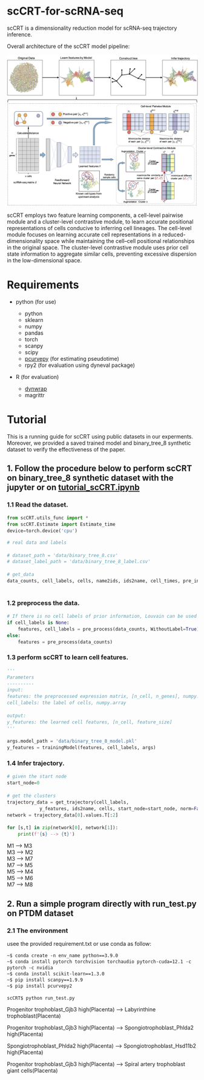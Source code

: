# scCRT-for-scRNA-seq


scCRT is a dimensionality reduction model for scRNA-seq trajectory inference.

Overall architecture of the scCRT model pipeline:

![Model](https://github.com/yuchen21-web/scCRT-for-scRNA-seq/blob/main/scCRT/Model.png)


scCRT employs two feature learning components, a cell-level pairwise module and a cluster-level contrastive module, to learn accurate positional representations of cells conducive to inferring cell lineages. The cell-level module focuses on learning accurate cell representations in a reduced-dimensionality space while maintaining the cell–cell positional relationships in the original space. The cluster-level contrastive module uses prior cell state information to aggregate similar cells, preventing excessive dispersion in the low-dimensional space.


# Requirements
- python (for use)
  - python
  - sklearn
  - numpy
  - pandas
  - torch
  - scanpy
  - scipy
  - [pcurvepy](https://github.com/mossjacob/pcurvepy) (for estimating pseudotime)
  - rpy2 (for evaluation using dyneval package)

- R (for evaluation)
  - [dynwrap](https://github.com/dynverse/dynwrap)
  - magrittr

# Tutorial

This is a running guide for scCRT using public datasets in our experments. Moreover, we provided a saved trained model and binary_tree_8 synthetic dataset to verify the effectiveness of the paper.

## 1. Follow the procedure below to perform scCRT on binary_tree_8 synthetic dataset with the jupyter or on [tutorial_scCRT.ipynb](https://github.com/yuchen21-web/scCRT-for-scRNA-seq/blob/main/src/tutorial_scCRT.ipynb)

### 1.1 Read the dataset.

```python
from scCRT.utils_func import *
from scCRT.Estimate import Estimate_time
device=torch.device('cpu')
```

```python
# real data and labels

# dataset_path = 'data/binary_tree_8.csv'
# dataset_label_path = 'data/binary_tree_8_label.csv'

# get_data
data_counts, cell_labels, cells, name2ids, ids2name, cell_times, pre_infos = getInputData(dataset_path, 
                                                                                          dataset_label_path)
```

### 1.2 preprocess the data.

```python
# If there is no cell labels of prior information, Louvain can be used for partitioning like PAGA
if cell_labels is None:
    features, cell_labels = pre_process(data_counts, WithoutLabel=True)
else:
    features = pre_process(data_counts)
```

### 1.3 perform scCRT to learn cell features.
```python
'''
Parameters
----------
input: 
features: the preprocessed expression matrix, [n_cell, n_genes], numpy.array
cell_labels: the label of cells, numpy.array

output: 
y_features: the learned cell features, [n_cell, feature_size]
'''

args.model_path = 'data/binary_tree_8_model.pkl'
y_features = trainingModel(features, cell_labels, args)
```

### 1.4 Infer trajectory.
```python
# given the start node
start_node=0

# get the clusters
trajectory_data = get_trajectory(cell_labels, 
            y_features, ids2name, cells, start_node=start_node, norm=False, k=10)
network = trajectory_data[0].values.T[:2]

for [s,t] in zip(network[0], network[1]):
    print(f'{s} --> {t}')
```
M1 --> M3  
M3 --> M2  
M3 --> M7  
M7 --> M5  
M5 --> M4  
M5 --> M6  
M7 --> M8  


## 2. Run a simple program directly with run_test.py on PTDM dataset

### 2.1 The environment

usee the provided requirement.txt or use conda as follow:

```shell
~$ conda create -n env_name python==3.9.0
~$ conda install pytorch torchvision torchaudio pytorch-cuda=12.1 -c pytorch -c nvidia
~$ conda install scikit-learn==1.3.0
~$ pip install scanpy==1.9.9
~$ pip install pcurvepy2

scCRT$ python run_test.py
```
Progenitor trophoblast_Gjb3 high(Placenta) --> Labyrinthine trophoblast(Placenta)

Progenitor trophoblast_Gjb3 high(Placenta) --> Spongiotrophoblast_Phlda2 high(Placenta)

Spongiotrophoblast_Phlda2 high(Placenta) --> Spongiotrophoblast_Hsd11b2 high(Placenta)

Progenitor trophoblast_Gjb3 high(Placenta) --> Spiral artery trophoblast giant cells(Placenta)







